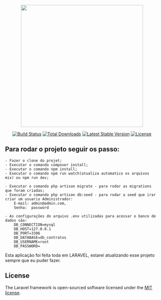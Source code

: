 <p align="center"><a href="https://laravel.com" target="_blank"><img src="https://raw.githubusercontent.com/laravel/art/master/logo-lockup/5%20SVG/2%20CMYK/1%20Full%20Color/laravel-logolockup-cmyk-red.svg" width="400"></a></p>

<p align="center">
<a href="https://travis-ci.org/laravel/framework"><img src="https://travis-ci.org/laravel/framework.svg" alt="Build Status"></a>
<a href="https://packagist.org/packages/laravel/framework"><img src="https://img.shields.io/packagist/dt/laravel/framework" alt="Total Downloads"></a>
<a href="https://packagist.org/packages/laravel/framework"><img src="https://img.shields.io/packagist/v/laravel/framework" alt="Latest Stable Version"></a>
<a href="https://packagist.org/packages/laravel/framework"><img src="https://img.shields.io/packagist/l/laravel/framework" alt="License"></a>
</p>

## Para rodar o projeto seguir os passo:

    - Fazer o clone do projet;
    - Executar o comando composer install;
    - Executar o comando npm install;
    - Executar o comando npm run watch(atualiza automatico os arquivos mix) ou npm run dev;

    - Executar o comando php artisan migrate - para rodar as migrations que foram criadas;
    - Executar o comando php artisan db:seed - para rodar a seed que irar criar um usuario Administrador:
        E-mail: admin@admin.com,
        Senha:  password
        
    - As configurações do arquivo .env utilizadas para acessar o banco de dados são:
        DB_CONNECTION=mysql
        DB_HOST=127.0.0.1
        DB_PORT=3306
        DB_DATABASE=db_contratos
        DB_USERNAME=root
        DB_PASSWORD=

Esta aplicação foi feita toda em LARAVEL, estarei atualizando esse projeto sempre que eu puder fazer.

## License

The Laravel framework is open-sourced software licensed under the [MIT license](https://opensource.org/licenses/MIT).
